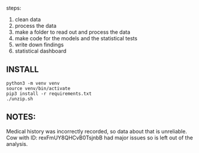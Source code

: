 steps:

1. clean data
2. process the data
3. make a folder to read out and process the data
4. make code for the models and the statistical tests
5. write down findings
6. statistical dashboard


## INSTALL
```
python3 -m venv venv
source venv/bin/activate
pip3 install -r requirements.txt
./unzip.sh
```


## NOTES:
Medical history was incorrectly recorded, so data about that is unreliable.
Cow with ID: rexFmUY8QHCvB0TsjnbB had major issues so is left out of the analysis.




